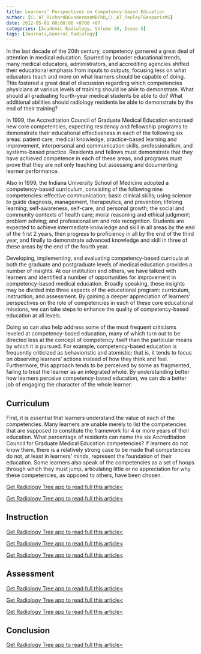 ```yaml
---
title: Learners’ Perspectives on Competency-based Education
author: [CL_AT_RichardBGundermanMDPhD,CL_AT_PauleyTGasparisMS]
date: 2012-05-01 00:00:00 +0700 +07
categories: [Academic Radiology, Volume 19, Issue 5]
tags: [Journals,General Radiology]
---
```

In the last decade of the 20th century, competency garnered a great deal of attention in medical education. Spurred by broader educational trends, many medical educators, administrators, and accrediting agencies shifted their educational emphasis from inputs to outputs, focusing less on what educators teach and more on what learners should be capable of doing. This fostered a great deal of discussion regarding which competencies physicians at various levels of training should be able to demonstrate. What should all graduating fourth-year medical students be able to do? What additional abilities should radiology residents be able to demonstrate by the end of their training?

In 1999, the Accreditation Council of Graduate Medical Education endorsed new core competencies, expecting residency and fellowship programs to demonstrate their educational effectiveness in each of the following six areas: patient care, medical knowledge, practice-based learning and improvement, interpersonal and communication skills, professionalism, and systems-based practice. Residents and fellows must demonstrate that they have achieved competence in each of these areas, and programs must prove that they are not only teaching but assessing and documenting learner performance.

Also in 1999, the Indiana University School of Medicine adopted a competency-based curriculum, consisting of the following nine competencies: effective communication; basic clinical skills; using science to guide diagnosis, management, therapeutics, and prevention; lifelong learning; self-awareness, self-care, and personal growth; the social and community contexts of health care; moral reasoning and ethical judgment; problem solving; and professionalism and role recognition. Students are expected to achieve intermediate knowledge and skill in all areas by the end of the first 2 years, then progress to proficiency in all by the end of the third year, and finally to demonstrate advanced knowledge and skill in three of these areas by the end of the fourth year.

Developing, implementing, and evaluating competency-based curricula at both the graduate and postgraduate levels of medical education provides a number of insights. At our institution and others, we have talked with learners and identified a number of opportunities for improvement in competency-based medical education. Broadly speaking, these insights may be divided into three aspects of the educational program: curriculum, instruction, and assessment. By gaining a deeper appreciation of learners’ perspectives on the role of competencies in each of these core educational missions, we can take steps to enhance the quality of competency-based education at all levels.

Doing so can also help address some of the most frequent criticisms leveled at competency-based education, many of which turn out to be directed less at the concept of competency itself than the particular means by which it is pursued. For example, competency-based education is frequently criticized as behavioristic and atomistic; that is, it tends to focus on observing learners’ actions instead of how they think and feel. Furthermore, this approach tends to be perceived by some as fragmented, failing to treat the learner as an integrated whole. By understanding better how learners perceive competency-based education, we can do a better job of engaging the character of the whole learner.

## Curriculum

First, it is essential that learners understand the value of each of the competencies. Many learners are unable merely to list the competencies that are supposed to constitute the framework for 4 or more years of their education. What percentage of residents can name the six Accreditation Council for Graduate Medical Education competencies? If learners do not know them, there is a relatively strong case to be made that competencies do not, at least in learners’ minds, represent the foundation of their education. Some learners also speak of the competencies as a set of hoops through which they must jump, articulating little or no appreciation for why these competencies, as opposed to others, have been chosen.

[Get Radiology Tree app to read full this article<](https://clinicalpub.com/app)

[Get Radiology Tree app to read full this article<](https://clinicalpub.com/app)

## Instruction

[Get Radiology Tree app to read full this article<](https://clinicalpub.com/app)

[Get Radiology Tree app to read full this article<](https://clinicalpub.com/app)

[Get Radiology Tree app to read full this article<](https://clinicalpub.com/app)

## Assessment

[Get Radiology Tree app to read full this article<](https://clinicalpub.com/app)

[Get Radiology Tree app to read full this article<](https://clinicalpub.com/app)

[Get Radiology Tree app to read full this article<](https://clinicalpub.com/app)

## Conclusion

[Get Radiology Tree app to read full this article<](https://clinicalpub.com/app)